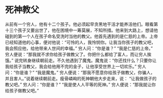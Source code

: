 # 死神教父

从前有一个穷人，他有十二个孩子。他必须起早贪黑地干活才能养活他们。眼看第十三个孩子又要出世了，他在困境中一筹莫展，不知所措。他来到大路上，想请他碰到的第一个人在孩子命名受洗时当他的教父。他首先遇到的是仁慈的上帝。上帝已经知道他的心事，便对他说：“可怜的人，我怜悯你。让我当你孩子的教父吧，我会照应他，给他带来人世间的幸福。” 
穷人问：“你是谁？” 
“我是仁慈的上帝。” 
穷人便说：“那我就不求你给孩子做教父了。你把什么都给了富人，而让穷人挨饿。” 
说完转身继续朝前走。不久他遇到了魔鬼。魔鬼说：“你还找什么？只要你让我给孩子当教父，我会给他用不完的金子，让他享受世界上一切欢乐。” 
穷人问：“你是谁？” 
“我是魔鬼。” 
穷人便说：“那我不愿意你给孩子做教父，你骗人，并且害人。”说着继续朝前走。瘦骨嶙峋的死神朝他大步走来，说： 
“让我做孩子的教父吧。” 
穷人问：“你是谁？” 
“我是使人人平等的死神。” 
穷人便说：“那我就让你给孩子做教父吧。” 